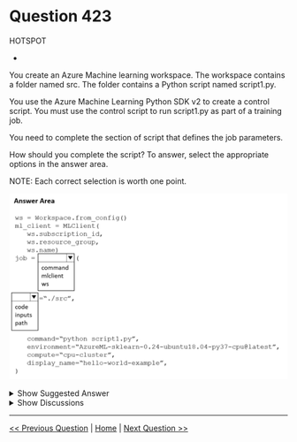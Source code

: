 # Question 423

HOTSPOT

-

You create an Azure Machine learning workspace. The workspace contains a folder named src. The folder contains a Python script named script1.py.

You use the Azure Machine Learning Python SDK v2 to create a control script. You must use the control script to run script1.py as part of a training job.

You need to complete the section of script that defines the job parameters.

How should you complete the script? To answer, select the appropriate options in the answer area.

NOTE: Each correct selection is worth one point.

![Question Image](../images/q423_q_image526.png)

<details>
  <summary>Show Suggested Answer</summary>

<img src="../images/q423_ans_0_image527.png" alt="Answer Image"><br>

</details>

<details>
  <summary>Show Discussions</summary>

<blockquote><p><strong>MonayiYC</strong> <code>(Fri 21 Jun 2024 02:48)</code> - <em>Upvotes: 3</em></p><p>from azure.ai.ml import command

# configure job

job = command(
code=&quot;./src&quot;,
command=&quot;python train.py --training_data diabetes.csv&quot;,
environment=&quot;AzureML-sklearn-0.24-ubuntu18.04-py37-cpu@latest&quot;,
compute=&quot;aml-cluster&quot;,
display_name=&quot;train-model&quot;,
experiment_name=&quot;train-classification-model&quot;
)</p></blockquote>

<blockquote><p><strong>vv_bb</strong> <code>(Sat 25 May 2024 11:08)</code> - <em>Upvotes: 2</em></p><p>Command + Code

https://learn.microsoft.com/en-us/training/modules/run-training-script-command-job-azure-machine-learning/3-run-script-command-job</p></blockquote>

<blockquote><p><strong>damaldon</strong> <code>(Sun 07 Jan 2024 19:08)</code> - <em>Upvotes: 2</em></p><p>Answers: command and path

my_job_inputs = {
&quot;input_data&quot;: Input(
type=AssetTypes.MLTABLE,
path=filedataset_asset,
mode=InputOutputModes.EVAL_MOUNT</p></blockquote>

<blockquote><p><strong>damaldon</strong> <code>(Sun 07 Jan 2024 19:09)</code> - <em>Upvotes: 1</em></p><p>my_job_inputs = {
    &quot;input_data&quot;: Input(
            type=AssetTypes.MLTABLE,
            path=filedataset_asset,
            mode=InputOutputModes.EVAL_MOUNT
    )
}

job = command(
code=&quot;./src&quot;, # Local path where the code is stored
command=&quot;ls ${{inputs.input_data}}&quot;,
inputs=my_job_inputs,
environment=&quot;&lt;environment_name&gt;:&lt;version&gt;&quot;,
compute=&quot;cpu-cluster&quot;,</p></blockquote>

<blockquote><p><strong>damaldon</strong> <code>(Sun 07 Jan 2024 19:10)</code> - <em>Upvotes: 4</em></p><p>Sorry, correct answer: command and code
job = command(
    code=&quot;./src&quot;,  # Local path where the code is stored
    command=&quot;ls ${{inputs.input_data}}&quot;,
    inputs=my_job_inputs,
    environment=&quot;&lt;environment_name&gt;:&lt;version&gt;&quot;,
    compute=&quot;cpu-cluster&quot;,</p></blockquote>

</details>

---

[<< Previous Question](question_422.md) | [Home](../index.md) | [Next Question >>](question_424.md)
